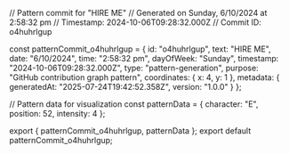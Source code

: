 // Pattern commit for "HIRE ME"
// Generated on Sunday, 6/10/2024 at 2:58:32 pm
// Timestamp: 2024-10-06T09:28:32.000Z
// Commit ID: o4huhrlgup

const patternCommit_o4huhrlgup = {
  id: "o4huhrlgup",
  text: "HIRE ME",
  date: "6/10/2024",
  time: "2:58:32 pm",
  dayOfWeek: "Sunday",
  timestamp: "2024-10-06T09:28:32.000Z",
  type: "pattern-generation",
  purpose: "GitHub contribution graph pattern",
  coordinates: {
    x: 4,
    y: 1
  },
  metadata: {
    generatedAt: "2025-07-24T19:42:52.358Z",
    version: "1.0.0"
  }
};

// Pattern data for visualization
const patternData = {
  character: "E",
  position: 52,
  intensity: 4
};

export { patternCommit_o4huhrlgup, patternData };
export default patternCommit_o4huhrlgup;
